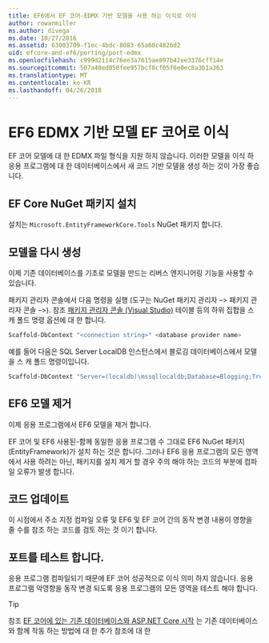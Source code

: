 ```yaml
---
title: EF6에서 EF 코어-EDMX 기반 모델을 사용 하는 이식로 이식
author: rowanmiller
ms.author: divega
ms.date: 10/27/2016
ms.assetid: 63003709-f1ec-4bdc-8083-65a60c4826d2
uid: efcore-and-ef6/porting/port-edmx
ms.openlocfilehash: c999d2114c76ee3a7615ae897b42ee3376cff14e
ms.sourcegitcommit: 507a40ed050fee957bcf8cf05f6e0ec8a3b1a363
ms.translationtype: MT
ms.contentlocale: ko-KR
ms.lasthandoff: 04/26/2018
---
```

# <a name="porting-an-ef6-edmx-based-model-to-ef-core"></a>EF6 EDMX 기반 모델 EF 코어로 이식

EF 코어 모델에 대 한 EDMX 파일 형식을 지원 하지 않습니다. 이러한 모델을 이식 하 응용 프로그램에 대 한 데이터베이스에서 새 코드 기반 모델을 생성 하는 것이 가장 좋습니다.

## <a name="install-ef-core-nuget-packages"></a>EF Core NuGet 패키지 설치

설치는 `Microsoft.EntityFrameworkCore.Tools` NuGet 패키지 합니다.

## <a name="regenerate-the-model"></a>모델을 다시 생성

이제 기존 데이터베이스를 기초로 모델을 만드는 리버스 엔지니어링 기능을 사용할 수 있습니다.

패키지 관리자 콘솔에서 다음 명령을 실행 (도구는 NuGet 패키지 관리자 –> 패키지 관리자 콘솔 –>). 참조 [패키지 관리자 콘솔 (Visual Studio)](../../core/miscellaneous/cli/powershell.md) 테이블 등의 하위 집합을 스 캐 폴드 명령 옵션에 대 한 합니다.

``` powershell
Scaffold-DbContext "<connection string>" <database provider name>
```

예를 들어 다음은 SQL Server LocalDB 인스턴스에서 블로깅 데이터베이스에서 모델을 스 캐 폴드 명령이입니다.

``` powershell
Scaffold-DbContext "Server=(localdb)\mssqllocaldb;Database=Blogging;Trusted_Connection=True;" Microsoft.EntityFrameworkCore.SqlServer
```

## <a name="remove-ef6-model"></a>EF6 모델 제거

이제 응용 프로그램에서 EF6 모델을 제거 합니다.

EF 코어 및 EF6 사용된-함께 동일한 응용 프로그램 수 그대로 EF6 NuGet 패키지 (EntityFramework)가 설치 하는 것은 합니다. 그러나 EF6 응용 프로그램의 모든 영역에서 사용 하려는 아닌, 패키지를 설치 제거 할 경우 주의 해야 하는 코드의 부분에 컴파일 오류가 발생 합니다.

## <a name="update-your-code"></a>코드 업데이트

이 시점에서 주소 지정 컴파일 오류 및 EF6 및 EF 코어 간의 동작 변경 내용이 영향을 줄 수를 참조 하는 코드를 검토 하는 것 이기 합니다.

## <a name="test-the-port"></a>포트를 테스트 합니다.

응용 프로그램 컴파일되기 때문에 EF 코어 성공적으로 이식 의미 하지 않습니다. 응용 프로그램 악영향을 동작 변경 되도록 응용 프로그램의 모든 영역을 테스트 해야 합니다.

> [!TIP]
> 참조 [EF 코어에 있는 기존 데이터베이스와 ASP.NET Core 시작](xref:core/get-started/aspnetcore/existing-db) 는 기존 데이터베이스와 함께 작동 하는 방법에 대 한 추가 참조에 대 한 
